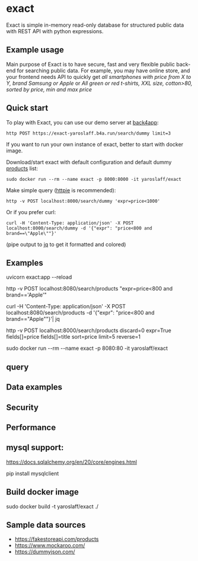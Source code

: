 # exact
Exact is simple in-memory read-only database for structured public data with REST API with python expressions.

## Example usage
Main purpose of Exact is to have secure, fast and very flexible public back-end for searching public data. For example, you may have online store, and your frontend needs API to quickly get *all smartphones with price from X to Y, brand Samsung or Apple* or *All green or red t-shirts, XXL size, cotton>80, sorted by price, min and max price*

## Quick start

To play with Exact, you can use our demo server at [back4app](https://www.back4app.com/):
~~~
http POST https://exact-yaroslaff.b4a.run/search/dummy limit=3
~~~

If you want to run your own instance of exact, better to start with docker image.

Download/start exact with default configuration and default dummy [products](https://dummyjson.com/) list:
~~~
sudo docker run --rm --name exact -p 8000:8000 -it yaroslaff/exact
~~~

Make simple query ([httpie](https://github.com/httpie/httpie) is recommended):
~~~
http -v POST localhost:8000/search/dummy 'expr=price<1000'
~~~

Or if you prefer curl:
~~~
curl -H 'Content-Type: application/json' -X POST localhost:8000/search/dummy -d '{"expr": "price<800 and brand==\"Apple\""}'
~~~

(pipe output to [jq](https://github.com/jqlang/jq) to get it formatted and colored)

##  Examples


uvicorn exact:app --reload

http -v  POST localhost:8080/search/products "expr=price<800 and brand=='Apple'"

curl -H 'Content-Type: application/json' -X POST localhost:8080/search/products -d '{"expr": "price<800 and brand==\"Apple\""}'| jq

http -v  POST localhost:8000/search/products discard=0 expr=True fields[]=price fields[]=title  sort=price limit=5 reverse=1

sudo docker run --rm --name exact -p 8080:80 -it yaroslaff/exact

## query

## Data examples

## Security

## Performance

## mysql support:
https://docs.sqlalchemy.org/en/20/core/engines.html

pip install mysqlclient

## Build docker image

  sudo docker build -t yaroslaff/exact ./

## Sample data sources
- https://fakestoreapi.com/products
- https://www.mockaroo.com/
- https://dummyjson.com/